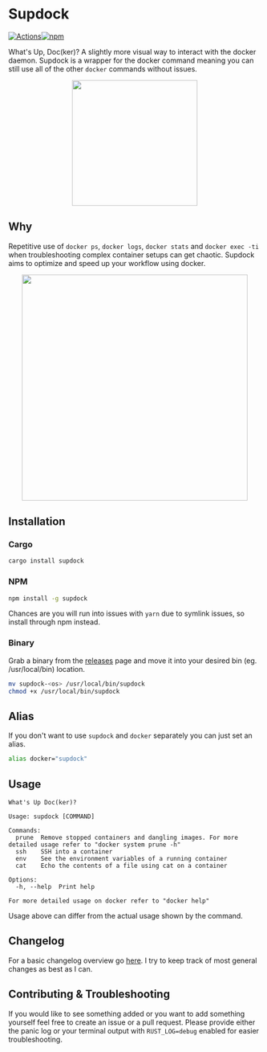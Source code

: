 # Supdock

[![Actions](https://action-badges.now.sh/segersniels/supdock)](https://github.com/segersniels/supdock/actions)[![npm](https://img.shields.io/npm/dm/supdock.svg)](https://www.npmjs.com/package/supdock)

What's Up, Doc(ker)? A slightly more visual way to interact with the docker daemon. Supdock is a wrapper for the docker command meaning you can still use all of the other `docker` commands without issues.

<p align="center">
<img src="https://i.imgur.com/ATV0nP7.png" width="250">

## Why

Repetitive use of `docker ps`, `docker logs`, `docker stats` and `docker exec -ti` when troubleshooting complex container setups can get chaotic. Supdock aims to optimize and speed up your workflow using docker.

<p align="center">
<img src="https://i.imgur.com/moY077k.gif" width="450">

## Installation

### Cargo

```bash
cargo install supdock
```

### NPM

```bash
npm install -g supdock
```

Chances are you will run into issues with `yarn` due to symlink issues, so install through npm instead.

### Binary

Grab a binary from the [releases](https://github.com/segersniels/supdock/releases) page and move it into your desired bin (eg. /usr/local/bin) location.

```bash
mv supdock-<os> /usr/local/bin/supdock
chmod +x /usr/local/bin/supdock
```

## Alias

If you don't want to use `supdock` and `docker` separately you can just set an alias.

```bash
alias docker="supdock"
```

## Usage

```
What's Up Doc(ker)?

Usage: supdock [COMMAND]

Commands:
  prune  Remove stopped containers and dangling images. For more detailed usage refer to "docker system prune -h"
  ssh    SSH into a container
  env    See the environment variables of a running container
  cat    Echo the contents of a file using cat on a container

Options:
  -h, --help  Print help

For more detailed usage on docker refer to "docker help"
```

Usage above can differ from the actual usage shown by the command.

## Changelog

For a basic changelog overview go [here](./CHANGELOG.md).
I try to keep track of most general changes as best as I can.

## Contributing & Troubleshooting

If you would like to see something added or you want to add something yourself feel free to create an issue or a pull request.
Please provide either the panic log or your terminal output with `RUST_LOG=debug` enabled for easier troubleshooting.
